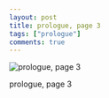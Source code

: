 ```yaml
---
layout: post
title: prologue, page 3
tags: ["prologue"]
comments: true
---
```


![prologue, page 3](http://danaamundsen.site44.com/ladyknight/pro/pro-pg3.png)

prologue, page 3
